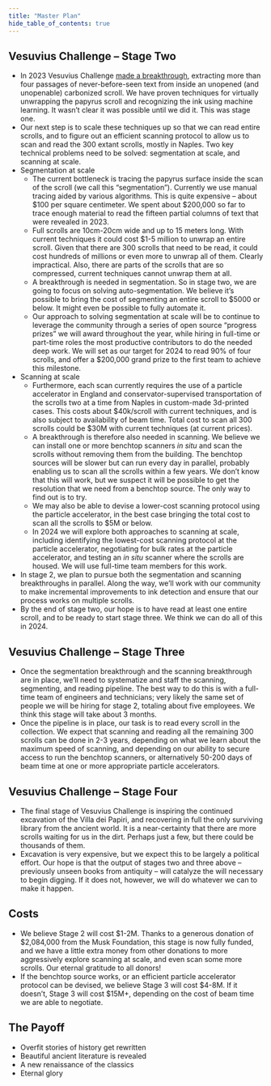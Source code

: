 ```yaml
---
title: "Master Plan"
hide_table_of_contents: true
---
```


<head>
  <html data-theme="dark" />

  <meta
    name="description"
    content="A $1,000,000+ machine learning and computer vision competition"
  />

  <meta property="og:type" content="website" />
  <meta property="og:url" content="https://scrollprize.org" />
  <meta property="og:title" content="Vesuvius Challenge" />
  <meta
    property="og:description"
    content="A $1,000,000+ machine learning and computer vision competition"
  />
  <meta
    property="og:image"
    content="https://scrollprize.org/img/social/opengraph.jpg"
  />

  <meta property="twitter:card" content="summary_large_image" />
  <meta property="twitter:url" content="https://scrollprize.org" />
  <meta property="twitter:title" content="Vesuvius Challenge" />
  <meta
    property="twitter:description"
    content="A $1,000,000+ machine learning and computer vision competition"
  />
  <meta
    property="twitter:image"
    content="https://scrollprize.org/img/social/opengraph.jpg"
  />
</head>

## Vesuvius Challenge – Stage Two

* In 2023 Vesuvius Challenge [made a breakthrough](grandprize), extracting more than four passages of never-before-seen text from inside an unopened (and unopenable) carbonized scroll. We have proven techniques for virtually unwrapping the papyrus scroll and recognizing the ink using machine learning. It wasn’t clear it was possible until we did it. This was stage one.
* Our next step is to scale these techniques up so that we can read entire scrolls, and to figure out an efficient scanning protocol to allow us to scan and read the 300 extant scrolls, mostly in Naples. Two key technical problems need to be solved: segmentation at scale, and scanning at scale.
* Segmentation at scale
  * The current bottleneck is tracing the papyrus surface inside the scan of the scroll (we call this “segmentation”). Currently we use manual tracing aided by various algorithms. This is quite expensive – about \$100 per square centimeter. We spent about \$200,000 so far to trace enough material to read the fifteen partial columns of text that were revealed in 2023.
  * Full scrolls are 10cm-20cm wide and up to 15 meters long. With current techniques it could cost \$1-5 million to unwrap an entire scroll. Given that there are 300 scrolls that need to be read, it could cost hundreds of millions or even more to unwrap all of them. Clearly impractical. Also, there are parts of the scrolls that are so compressed, current techniques cannot unwrap them at all.
  * A breakthrough is needed in segmentation. So in stage two, we are going to focus on solving auto-segmentation. We believe it’s possible to bring the cost of segmenting an entire scroll to \$5000 or below. It might even be possible to fully automate it.
  * Our approach to solving segmentation at scale will be to continue to leverage the community through a series of open source “progress prizes” we will award throughout the year, while hiring in full-time or part-time roles the most productive contributors to do the needed deep work. We will set as our target for 2024 to read 90% of four scrolls, and offer a \$200,000 grand prize to the first team to achieve this milestone.
* Scanning at scale
  * Furthermore, each scan currently requires the use of a particle accelerator in England and conservator-supervised transportation of the scrolls two at a time from Naples in custom-made 3d-printed cases. This costs about \$40k/scroll with current techniques, and is also subject to availability of beam time. Total cost to scan all 300 scrolls could be \$30M with current techniques (at current prices).
  * A breakthrough is therefore also needed in scanning. We believe we can install one or more benchtop scanners *in situ* and scan the scrolls without removing them from the building. The benchtop sources will be slower but can run every day in parallel, probably enabling us to scan all the scrolls within a few years. We don’t know that this will work, but we suspect it will be possible to get the resolution that we need from a benchtop source. The only way to find out is to try.
  * We may also be able to devise a lower-cost scanning protocol using the particle accelerator, in the best case bringing the total cost to scan all the scrolls to \$5M or below.
  * In 2024 we will explore both approaches to scanning at scale, including identifying the lowest-cost scanning protocol at the particle accelerator, negotiating for bulk rates at the particle accelerator, and testing an *in situ* scanner where the scrolls are housed. We will use full-time team members for this work.
* In stage 2, we plan to pursue both the segmentation and scanning breakthroughs in parallel. Along the way, we’ll work with our community to make incremental improvements to ink detection and ensure that our process works on multiple scrolls.
* By the end of stage two, our hope is to have read at least one entire scroll, and to be ready to start stage three. We think we can do all of this in 2024.

## Vesuvius Challenge – Stage Three

* Once the segmentation breakthrough and the scanning breakthrough are in place, we’ll need to systematize and staff the scanning, segmenting, and reading pipeline. The best way to do this is with a full-time team of engineers and technicians; very likely the same set of people we will be hiring for stage 2, totaling about five employees. We think this stage will take about 3 months.
* Once the pipeline is in place, our task is to read every scroll in the collection. We expect that scanning and reading all the remaining 300 scrolls can be done in 2-3 years, depending on what we learn about the maximum speed of scanning, and depending on our ability to secure access to run the benchtop scanners, or alternatively 50-200 days of beam time at one or more appropriate particle accelerators.

## Vesuvius Challenge – Stage Four

* The final stage of Vesuvius Challenge is inspiring the continued excavation of the Villa dei Papiri, and recovering in full the only surviving library from the ancient world. It is a near-certainty that there are more scrolls waiting for us in the dirt. Perhaps just a few, but there could be thousands of them.
* Excavation is very expensive, but we expect this to be largely a political effort. Our hope is that the output of stages two and three above – previously unseen books from antiquity – will catalyze the will necessary to begin digging. If it does not, however, we will do whatever we can to make it happen.

## Costs

* We believe Stage 2 will cost \$1-2M. Thanks to a generous donation of \$2,084,000 from the Musk Foundation, this stage is now fully funded, and we have a little extra money from other donations to more aggressively explore scanning at scale, and even scan some more scrolls. Our eternal gratitude to all donors!
* If the benchtop source works, or an efficient particle accelerator protocol can be devised, we believe Stage 3 will cost \$4-8M. If it doesn’t, Stage 3 will cost \$15M+, depending on the cost of beam time we are able to negotiate.

## The Payoff

* Overfit stories of history get rewritten
* Beautiful ancient literature is revealed
* A new renaissance of the classics
* Eternal glory
